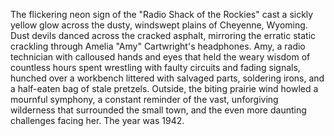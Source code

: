 The flickering neon sign of the "Radio Shack of the Rockies" cast a sickly yellow glow across the dusty, windswept plains of Cheyenne, Wyoming.  Dust devils danced across the cracked asphalt, mirroring the erratic static crackling through Amelia "Amy" Cartwright's headphones.  Amy, a radio technician with calloused hands and eyes that held the weary wisdom of countless hours spent wrestling with faulty circuits and fading signals, hunched over a workbench littered with salvaged parts, soldering irons, and a half-eaten bag of stale pretzels.  Outside, the biting prairie wind howled a mournful symphony, a constant reminder of the vast, unforgiving wilderness that surrounded the small town, and the even more daunting challenges facing her.  The year was 1942.
